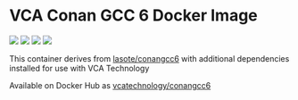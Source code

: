 # VCA Conan GCC 6 Docker Image

[![](https://images.microbadger.com/badges/image/vcatechnology/conangcc6.svg)](http://microbadger.com/images/vcatechnology/conangcc6 "Image Layers") [![](https://images.microbadger.com/badges/version/vcatechnology/conangcc6.svg)](http://microbadger.com/images/vcatechnology/conangcc6 "Image Version") [![](https://images.microbadger.com/badges/license/vcatechnology/conangcc6.svg)](https://microbadger.com/images/vcatechnology/conangcc6 "Image License")  [![](https://images.microbadger.com/badges/commit/vcatechnology/conangcc6.svg)](https://github.com/vcatechnology/docker-conangcc6 "Image Commit")

This container derives from
[lasote/conangcc6](https://hub.docker.com/r/lasote/conangcc6) with additional dependencies installed
for use with VCA Technology

Available on Docker Hub as [vcatechnology/conangcc6](https://hub.docker.com/r/vcatechnology/conangcc6/)
